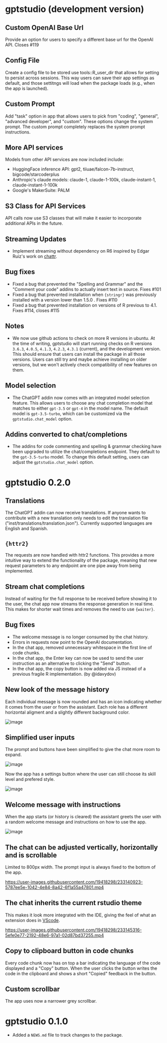 # gptstudio (development version)

## Custom OpenAI Base Url

Provide an option for users to specify a different base url for the OpenAI API. Closes #119

## Config File

Create a config file to be stored use tools::R_user_dir that allows for setting to persist across sessions. This way users can save their app settings as default, and those settitngs will load when the package loads (e.g., when the app is launched).

## Custom Prompt

Add "task" option in app that allows users to pick from "coding", "general", "advanced developer", and "custom". These options change the system prompt. The custom prompt completely replaces the system prompt instructions.

## More API services

Models from other API services are now included include:

- HuggingFace inference API: gpt2, tiiuae/falcon-7b-instruct, bigcode/starcoderplus
- Anthropic's claude models: claude-1, claude-1-100k, claude-instant-1, claude-instant-1-100k
- Google's MakerSuite: PALM

## S3 Class for API Services

API calls now use S3 classes that will make it easier to incorporate additional APIs in the future. 

## Streaming Updates

- Implement streaming without dependency on R6 inspired by Edgar Ruiz's work on [chattr](https://github.com/mlverse/chatter).

## Bug fixes

- Fixed a bug that prevented the "Spelling and Grammar" and the "Comment your code" addins to actually insert text in source. Fixes #101
- Fixed a bug that prevented installation when `{stringr}` was previously installed with a version lower than 1.5.0 . Fixes #110
- Fixed a bug that prevented installation on versions of R previous to 4.1. Fixes #114, closes #115

## Notes

- We now use github actions to check on more R versions in ubuntu. At the time of writing, gptstudio will start running checks on R versions `3.6.3`, `4.0.5`, `4.1.3`, `4.2.3`, `4.3.1` (current), and the development version. This should ensure that users can install the package in all those versions. Users can still try and maybe achieve installing on older versions, but we won't actively check compatibility of new features on them.

## Model selection

- The ChatGPT addin now comes with an integrated model selection feature. This allows users to choose any chat completion model that matches to either `gpt-3.5` or `gpt-4` in the model name. The default model is `gpt-3.5-turbo`, which can be customized via the `gptstudio.chat_model` option.

## Addins converted to chat/completions

- The addins for code commenting and spelling & grammar checking have been upgraded to utilize the chat/completions endpoint. They default to the `gpt-3.5-turbo` model. To change this default setting, users can adjust the `gptstudio.chat_model` option.

# gptstudio 0.2.0

## Translations

The ChatGPT addin can now receive translations. If anyone wants to contribute with a new translation only needs to edit the translation file ("inst/translations/translation.json"). Currently supported languages are English and Spanish. 

## `{httr2}`

The requests are now handled with httr2 functions. This provides a more intuitive way to extend the functionality of the package, meaning that new request parameters to any endpoint are one pipe away from being implemented.

## Stream chat completions

Instead of waiting for the full response to be received before showing it to the user, the chat app now streams the response generation in real time. This makes for shorter wait times and removes the need to use `{waiter}`.

## Bug fixes

- The welcome message is no longer consumed by the chat history.
- Errors in requests now point to the OpenAI documentation.
-   In the chat app, removed unnecessary whitespace in the first line of code chunks.
-   In the chat app, the Enter key can now be used to send the user instruction as an alternative to clicking the "Send" button.
-   In the chat app, the copy button is now added via JS instead of a previous fragile R implementation. (by @idavydov)

## New look of the message history

Each individual message is now rounded and has an icon indicating whether it comes from the user or from the assistant. Each role has a different horizontal aligment and a slightly different background color.

![image](https://user-images.githubusercontent.com/19418298/233134945-06311099-92c0-4f4f-b728-66eb37f67836.png)

## Simplified user inputs

The prompt and buttons have been simplified to give the chat more room to expand.

![image](https://user-images.githubusercontent.com/19418298/233137057-7d0991d8-ab56-4b7f-ae93-e88cba41e600.png)

Now the app has a settings button where the user can still choose its skill level and prefered style.

![image](https://user-images.githubusercontent.com/19418298/233137374-4593410a-3132-4c1a-a886-5fd4966cb7e5.png)

## Welcome message with instructions

When the app starts (or history is cleared) the assistant greets the user with a random welcome message and instructions on how to use the app.

![image](https://user-images.githubusercontent.com/19418298/233138306-675e8693-e44a-4266-a293-070460e39e36.png)

## The chat can be adjusted vertically, horizontally and is scrollable

Limited to 800px width. The prompt input is always fixed to the bottom of the app.

<https://user-images.githubusercontent.com/19418298/233140923-5787ee5e-1042-4e84-8a42-6f1a55a47801.mp4>

## The chat inherits the current rstudio theme

This makes it look more integrated with the IDE, giving the feel of what an extension does in [VScode](https://code.visualstudio.com/).

<https://user-images.githubusercontent.com/19418298/233145316-5efe0e77-2192-48e6-97a1-02d87bd37255.mp4>

## Copy to clipboard button in code chunks

Every code chunk now has on top a bar indicating the language of the code displayed and a "Copy" button. When the user clicks the button writes the code in the clipboard and shows a short "Copied" feedback in the button.

## Custom scrollbar

The app uses now a narrower grey scrollbar.

# gptstudio 0.1.0

-   Added a `NEWS.md` file to track changes to the package.
